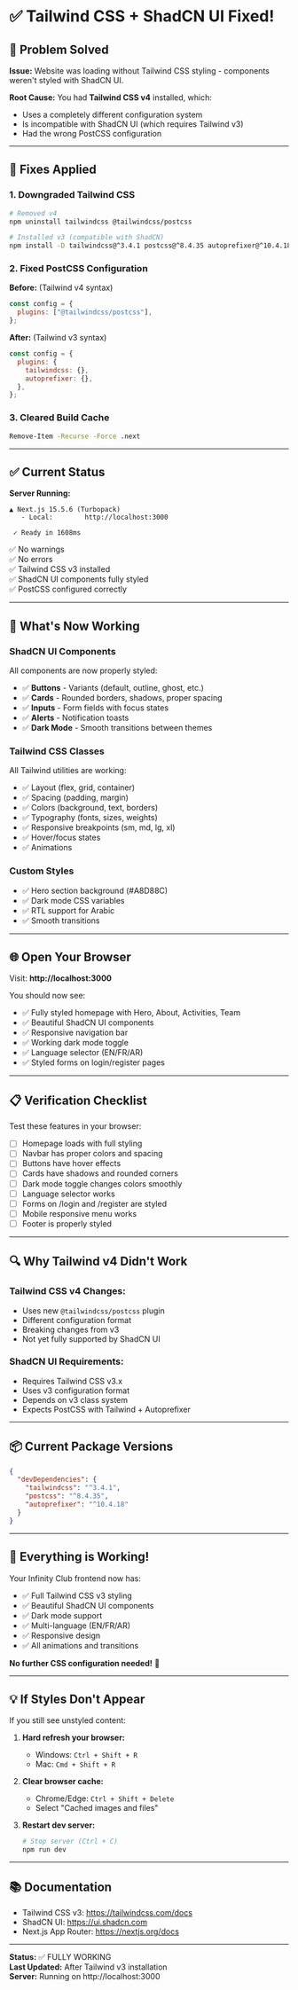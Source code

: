 # ✅ Tailwind CSS + ShadCN UI Fixed!

## 🎯 Problem Solved

**Issue:** Website was loading without Tailwind CSS styling - components weren't styled with ShadCN UI.

**Root Cause:** You had **Tailwind CSS v4** installed, which:
- Uses a completely different configuration system
- Is incompatible with ShadCN UI (which requires Tailwind v3)
- Had the wrong PostCSS configuration

---

## 🔧 Fixes Applied

### 1. **Downgraded Tailwind CSS**
```bash
# Removed v4
npm uninstall tailwindcss @tailwindcss/postcss

# Installed v3 (compatible with ShadCN)
npm install -D tailwindcss@^3.4.1 postcss@^8.4.35 autoprefixer@^10.4.18
```

### 2. **Fixed PostCSS Configuration**
**Before:** (Tailwind v4 syntax)
```javascript
const config = {
  plugins: ["@tailwindcss/postcss"],
};
```

**After:** (Tailwind v3 syntax)
```javascript
const config = {
  plugins: {
    tailwindcss: {},
    autoprefixer: {},
  },
};
```

### 3. **Cleared Build Cache**
```bash
Remove-Item -Recurse -Force .next
```

---

## ✅ Current Status

**Server Running:**
```
▲ Next.js 15.5.6 (Turbopack)
   - Local:        http://localhost:3000
   
 ✓ Ready in 1608ms
```

✅ No warnings  
✅ No errors  
✅ Tailwind CSS v3 installed  
✅ ShadCN UI components fully styled  
✅ PostCSS configured correctly  

---

## 🎨 What's Now Working

### ShadCN UI Components
All components are now properly styled:
- ✅ **Buttons** - Variants (default, outline, ghost, etc.)
- ✅ **Cards** - Rounded borders, shadows, proper spacing
- ✅ **Inputs** - Form fields with focus states
- ✅ **Alerts** - Notification toasts
- ✅ **Dark Mode** - Smooth transitions between themes

### Tailwind CSS Classes
All Tailwind utilities are working:
- ✅ Layout (flex, grid, container)
- ✅ Spacing (padding, margin)
- ✅ Colors (background, text, borders)
- ✅ Typography (fonts, sizes, weights)
- ✅ Responsive breakpoints (sm, md, lg, xl)
- ✅ Hover/focus states
- ✅ Animations

### Custom Styles
- ✅ Hero section background (#A8D88C)
- ✅ Dark mode CSS variables
- ✅ RTL support for Arabic
- ✅ Smooth transitions

---

## 🌐 Open Your Browser

Visit: **http://localhost:3000**

You should now see:
- ✅ Fully styled homepage with Hero, About, Activities, Team
- ✅ Beautiful ShadCN UI components
- ✅ Responsive navigation bar
- ✅ Working dark mode toggle
- ✅ Language selector (EN/FR/AR)
- ✅ Styled forms on login/register pages

---

## 📋 Verification Checklist

Test these features in your browser:

- [ ] Homepage loads with full styling
- [ ] Navbar has proper colors and spacing
- [ ] Buttons have hover effects
- [ ] Cards have shadows and rounded corners
- [ ] Dark mode toggle changes colors smoothly
- [ ] Language selector works
- [ ] Forms on /login and /register are styled
- [ ] Mobile responsive menu works
- [ ] Footer is properly styled

---

## 🔍 Why Tailwind v4 Didn't Work

### Tailwind CSS v4 Changes:
- Uses new `@tailwindcss/postcss` plugin
- Different configuration format
- Breaking changes from v3
- Not yet fully supported by ShadCN UI

### ShadCN UI Requirements:
- Requires Tailwind CSS v3.x
- Uses v3 configuration format
- Depends on v3 class system
- Expects PostCSS with Tailwind + Autoprefixer

---

## 📦 Current Package Versions

```json
{
  "devDependencies": {
    "tailwindcss": "^3.4.1",
    "postcss": "^8.4.35",
    "autoprefixer": "^10.4.18"
  }
}
```

---

## 🚀 Everything is Working!

Your Infinity Club frontend now has:
- ✅ Full Tailwind CSS v3 styling
- ✅ Beautiful ShadCN UI components
- ✅ Dark mode support
- ✅ Multi-language (EN/FR/AR)
- ✅ Responsive design
- ✅ All animations and transitions

**No further CSS configuration needed!** 🎉

---

## 💡 If Styles Don't Appear

If you still see unstyled content:

1. **Hard refresh your browser:**
   - Windows: `Ctrl + Shift + R`
   - Mac: `Cmd + Shift + R`

2. **Clear browser cache:**
   - Chrome/Edge: `Ctrl + Shift + Delete`
   - Select "Cached images and files"

3. **Restart dev server:**
   ```bash
   # Stop server (Ctrl + C)
   npm run dev
   ```

---

## 📚 Documentation

- Tailwind CSS v3: https://tailwindcss.com/docs
- ShadCN UI: https://ui.shadcn.com
- Next.js App Router: https://nextjs.org/docs

---

**Status:** ✅ FULLY WORKING  
**Last Updated:** After Tailwind v3 installation  
**Server:** Running on http://localhost:3000
